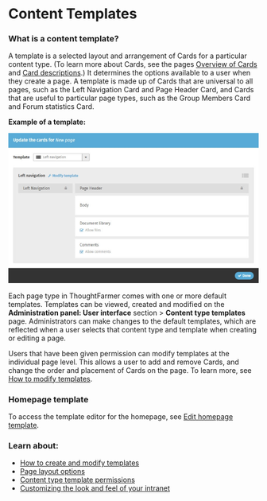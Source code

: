 # Content Templates



### What is a content template?

A template is a selected layout and arrangement of Cards for a particular content type. \(To learn more about Cards, see the pages [Overview of Cards](../../../using-thoughtfarmer/basic-features/cards.md) and [Card descriptions](../overview-of-cards/card-descriptions.md).\) It determines the options available to a user when they create a page. A template is made up of Cards that are universal to all pages, such as the Left Navigation Card and Page Header Card, and Cards that are useful to particular page types, such as the Group Members Card and Forum statistics Card.  
  
**Example of a template:**

![](../../../.gitbook/assets/1%20%2878%29.jpg)

  
Each page type in ThoughtFarmer comes with one or more default templates. Templates can be viewed, created and modified on the **Administration panel: User interface** section &gt; **Content type templates** page. Administrators can make changes to the default templates, which are reflected when a user selects that content type and template when creating or editing a page.  
  
Users that have been given permission can modify templates at the individual page level. This allows a user to add and remove Cards, and change the order and placement of Cards on the page. To learn more, see [How to modify templates](../../../using-thoughtfarmer/add-pages-and-sections/modify-templates.md).

### Homepage template

To access the template editor for the homepage, see [Edit homepage template](../homepage-setup/homepage-setup-options.md).

### Learn about:

* [How to create and modify templates](create-and-modify-template/)
* [Page layout options](create-and-modify-template/page-layout-option.md)
* [Content type template permissions](content-type-template-permissions.md)
* [Customizing the look and feel of your intranet](../customize-your-theme/)

